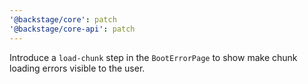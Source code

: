 ```yaml
---
'@backstage/core': patch
'@backstage/core-api': patch
---
```


Introduce a `load-chunk` step in the `BootErrorPage` to show make chunk loading
errors visible to the user.
